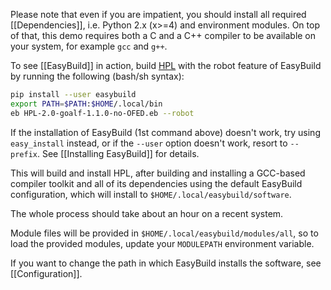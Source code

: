 Please note that even if you are impatient, you should install all required [[Dependencies]], i.e. Python 2.x (x>=4) and environment modules.
On top of that, this demo requires both a C and a C++ compiler to be available on your system, for example `gcc` and `g++`.

To see [[EasyBuild]] in action, build [HPL](http://www.netlib.org/benchmark/hpl/) with the robot feature of EasyBuild by running the following (bash/sh syntax):

```bash
pip install --user easybuild
export PATH=$PATH:$HOME/.local/bin
eb HPL-2.0-goalf-1.1.0-no-OFED.eb --robot
```

If the installation of EasyBuild (1st command above) doesn't work, try using ```easy_install``` instead, or if the ```--user``` option doesn't work, resort to ```--prefix```.
See [[Installing EasyBuild]] for details.

This will build and install HPL, after building and installing a GCC-based compiler toolkit and all of its dependencies using the default EasyBuild configuration, which will install to `$HOME/.local/easybuild/software`.

The whole process should take about an hour on a recent system.

Module files will be provided in `$HOME/.local/easybuild/modules/all`, so to load the provided modules, update your `MODULEPATH` environment variable.

If you want to change the path in which EasyBuild installs the software, see [[Configuration]].
